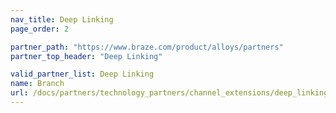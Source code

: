 ```yaml
---
nav_title: Deep Linking
page_order: 2

partner_path: "https://www.braze.com/product/alloys/partners"
partner_top_header: "Deep Linking"

valid_partner_list: Deep Linking
name: Branch
url: /docs/partners/technology_partners/channel_extensions/deep_linking/branch_for_deeplinking/
---
```

